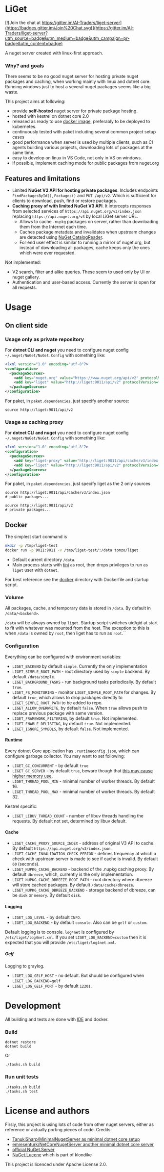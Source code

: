 # LiGet

[![Join the chat at https://gitter.im/AI-Traders/liget-server](https://badges.gitter.im/Join%20Chat.svg)](https://gitter.im/AI-Traders/liget-server?utm_source=badge&utm_medium=badge&utm_campaign=pr-badge&utm_content=badge)

A nuget server created with linux-first approach.

### Why? and goals

There seems to be no good nuget server for hosting private nuget packages and caching,
when working mainly with linux and dotnet core.
Running windows just to host a several nuget packages seems like a big waste.

This project aims at following:
 * provide **self-hosted** nuget server for private package hosting.
 * hosted with kestrel on dotnet core 2.0
 * released as ready to use [docker image](#docker), preferably to be deployed to kubernetes.
 * continuously tested with paket including several common project setup cases
 * good performance when server is used by multiple clients,
 such as CI agents building various projects, downloading lots of packages at the same time.
 * easy to develop on linux in VS Code, not only in VS on windows.
 * if possible, implement caching mode for public packages from nuget.org

## Features and limitations

 * Limited **NuGet V2 API for hosting private packages**. Includes endpoints `FindPackagesById()`, `Packages()` and `PUT /api/v2`.
 Which is sufficient for clients to download, push, find or restore packages.
 * **Caching proxy of with limited NuGet V3 API**. It intercepts responses from selected
 services of `https://api.nuget.org/v3/index.json` replacing `https://api.nuget.org/v3`
 by local LiGet server URL.
   - Allows to cache `.nupkg` packages on server,
rather than downloading them from the Internet each time.
   - Caches package metadata and invalidates when upstream changes are detected using [NuGet.CatalogReader](https://github.com/emgarten/NuGet.CatalogReader).
   - For end user effect is similar to running a mirror of nuget.org,
   but instead of downloading all packages, cache keeps only the ones which were ever requested.

Not implemented:

 * V2 search, filter and alike queries. These seem to used only by UI or nuget gallery.
 * Authentication and user-based access. Currently the server is open for all requests.

# Usage

## On client side

### Usage only as private repository

For **dotnet CLI and nuget** you need to configure nuget config `~/.nuget/NuGet/NuGet.Config` with something like:
```xml
<?xml version="1.0" encoding="utf-8"?>
<configuration>
  <packageSources>
    <add key="nuget.org" value="https://www.nuget.org/api/v2" protocolVersion="2" />
    <add key="liget" value="http://liget:9011/api/v2" protocolVersion="2" />
  </packageSources>
</configuration>
```

For paket, in `paket.dependencies`, just specify another source:
```
source http://liget:9011/api/v2
```

### Usage as caching proxy

For **dotnet CLI and nuget** you need to configure nuget config `~/.nuget/NuGet/NuGet.Config` with something like:
```xml
<?xml version="1.0" encoding="utf-8"?>
<configuration>
  <packageSources>
    <add key="liget-proxy" value="http://liget:9011/api/cache/v3/index.json" protocolVersion="3" />
    <add key="liget" value="http://liget:9011/api/v2" protocolVersion="2" />
  </packageSources>
</configuration>
```

For paket, in `paket.dependencies`, just specify liget as the 2 only sources
```
source http://liget:9011/api/cache/v3/index.json
# public packages...

source http://liget:9011/api/v2
# private packages...
```


## Docker

The simplest start command is

```bash
mkdir -p /tmp/liget-test
docker run -p 9011:9011 -v /tmp/liget-test/:/data tomzo/liget
```

 * Default current directory `/data`.
 * Main process starts with [tini](https://github.com/krallin/tini) as root,
 then drops privileges to run as `liget` user with `dotnet`.

For best reference see the [docker](/docker) directory with Dockerfile and startup script.

### Volume

All packages, cache, and temporary data is stored in `/data`.
By default in `/data/<backend>`.

`/data` will be always owned by `liget`. Startup script switches uid/gid at start
to fit with whatever was mounted from the host.
The exception to this is when `/data` is owned by `root`, then liget has to run as `root`.``

### Configuration

Everything can be configured with environment variables:

 * `LIGET_BACKEND` by default `simple`. Currently the only implementation
 * `LIGET_SIMPLE_ROOT_PATH` - root directory used by `simple` backend. By default `/data/simple`.
 * `LIGET_BACKGROUND_TASKS` - run background tasks periodically. By default `true`.
 * `LIGET_FS_MONITORING` - monitor `LIGET_SIMPLE_ROOT_PATH` for changes. By default `true`, which allows to drop packages directly to `LIGET_SIMPLE_ROOT_PATH` to be added to repo.
 * `LIGET_ALLOW_OVERWRITE`, by default `false`. When `true` allows push to replace previous package with same version.
 * `LIGET_FRAMEWORK_FILTERING`, by default `true`. Not implemented.
 * `LIGET_ENABLE_DELISTING`, by default `true`. Not implemented.
 * `LIGET_IGNORE_SYMBOLS`, by default `false`. Not implemented.

#### Runtime

Every dotnet Core application has `.runtimeconfig.json`, which can configure garbage collector.
You may want to set following:
 * `LIGET_GC_CONCURRENT` - by default `true`
 * `LIGET_GC_SERVER` - by default `true`, beware though that [this may cause higher memory use](https://blog.markvincze.com/troubleshooting-high-memory-usage-with-asp-net-core-on-kubernetes/).
 * `LIGET_THREAD_POOL_MIN` - minimal number of worker threads. By default 16.
 * `LIGET_THREAD_POOL_MAX` - minimal number of worker threads. By default 32.

Kestrel specific:
 * `LIGET_LIBUV_THREAD_COUNT` - number of libuv threads handling the requests. By default not set, determined by libuv default.

#### Cache

 * `LIGET_CACHE_PROXY_SOURCE_INDEX` - address of original V3 API to cache. By default `https://api.nuget.org/v3/index.json`.
 * `LIGET_CACHE_INVALIDATION_CHECK_PERIOD` - defines frequency at which a check with upstream server is made to see if cache is invalid. By default `60` (seconds).
 * `LIGET_NUPKG_CACHE_BACKEND` - backend of the .nupkg caching proxy. By default `dbreeze`,
 which, currently is the only implementation.
 * `LIGET_NUPKG_CACHE_DBREEZE_ROOT_PATH` - root directory where dbreeze will store cached packages.
 By default `/data/cache/dbreeze`.
 * `LIGET_NUPKG_CACHE_DBREEZE_BACKEND` - storage backend of dbreeze, can be `disk` or `memory`.
 By default `disk`.

#### Logging

 * `LIGET_LOG_LEVEL` - by default `INFO`.
 * `LIGET_LOG_BACKEND` - by default `console`. Also can be `gelf` or `custom`.

Default logging is to console. `log4net` is configured by `/etc/liget/log4net.xml`.
If you set `LIGET_LOG_BACKEND=custom` then it is expected that you will provide `/etc/liget/log4net.xml`.

##### Gelf

Logging to graylog.

 * `LIGET_LOG_GELF_HOST` - no default. But should be configured when `LIGET_LOG_BACKEND=gelf`
 * `LIGET_LOG_GELF_PORT` - by default `12201`.

# Development

All building and tests are done with [IDE](https://github.com/ai-traders/ide) and docker.

### Build

```
dotnet restore
dotnet build
```

Or

```
./tasks.sh build
```

### Run unit tests

```
./tasks.sh build
./tasks.sh test
```

# License and authors

Firsly, this project is using lots of code from other nuget servers,
either as reference or actually porting pieces of code.
Credits:
 * [TanukiSharp/MinimalNugetServer as minimal dotnet core setup](https://github.com/TanukiSharp/MinimalNugetServer)
 * [emresenturk/NetCoreNugetServer another minimal dotnet core server](https://github.com/emresenturk/NetCoreNugetServer)
 * [official NuGet.Server](https://github.com/NuGet/NuGet.Server)
 * [NuGet.Lucene](https://github.com/themotleyfool/NuGet.Lucene/tree/master/source) which is part of klondike

This project is licenced under Apache License 2.0.

